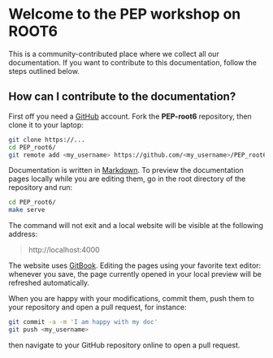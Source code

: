 Welcome to the PEP workshop on ROOT6
====================================================

This is a community-contributed place where we collect all our documentation. If you want to contribute to this documentation, follow the steps outlined below. 

## How can I contribute to the documentation?

First off you need a [GitHub](https://github.com) account. Fork the
**PEP-root6** repository, then clone it to your
laptop:

```bash
git clone https://...
cd PEP_root6/
git remote add <my_username> https://github.com/<my_username>/PEP_root6
```

Documentation is written in [Markdown](https://daringfireball.net/projects/markdown/syntax). To
preview the documentation pages locally while you are editing them, go in the root directory of the repository and run:

```bash
cd PEP_root6/
make serve
```

The command will not exit and a local website will be visible at the following address:

> http://localhost:4000

The website uses [GitBook](https://www.gitbook.com/). Editing the pages using your favorite text
editor: whenever you save, the page currently opened in your local preview will be refreshed
automatically.

When you are happy with your modifications, commit them, push them to your repository and open a
pull request, for instance:

```bash
git commit -a -m 'I am happy with my doc'
git push <my_username>
```

then navigate to your GitHub repository online to open a pull request.
